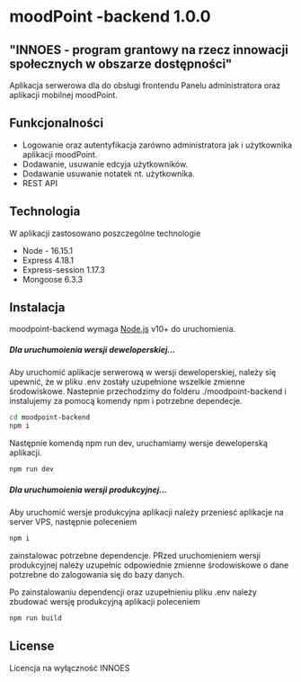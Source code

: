 # moodPoint -backend 1.0.0

## "INNOES - program grantowy na rzecz innowacji społecznych w obszarze dostępności"

Aplikacja serwerowa dla do obsługi frontendu Panelu administratora oraz aplikacji mobilnej moodPoint.

## Funkcjonalności

- Logowanie oraz autentyfikacja zarówno administratora jak i użytkownika aplikacji moodPoint.
- Dodawanie, usuwanie edcyja użytkowników. 
- Dodawanie usuwanie notatek nt. użytkownika.
- REST API

## Technologia

W aplikacji zastosowano poszczególne technologie

- Node - 16.15.1
- Express 4.18.1
- Express-session 1.17.3
- Mongoose 6.3.3


## Instalacja

moodpoint-backend wymaga [Node.js](https://nodejs.org/) v10+ do uruchomienia.

##### Dla uruchumoienia wersji deweloperskiej...

Aby uruchomić aplikacje serwerową w wersji deweloperskiej, należy się upewnić, że w pliku .env zostały uzupełnione wszelkie zmienne środowiskowe.
Nastepnie przechodzimy do folderu ./moodpoint-backend i instalujemy za pomocą komendy npm i potrzebne dependecje.

```sh
cd moodpoint-backend
npm i
```

Następnie komendą npm run dev, uruchamiamy wersje deweloperską aplikacji.

```sh
npm run dev
```

##### Dla uruchumoienia wersji produkcyjnej...

Aby uruchomić wersje produkcyjna aplikacji należy przeniesć aplikacje na server VPS, następnie poleceniem

```sh
npm i
```

zainstalowac potrzebne dependencje. PRzed uruchomieniem wersji produkcyjnej należy uzupełnic odpowiednie zmienne środowiskowe o dane potzrebne do zalogowania się do bazy danych.

Po zainstalowaniu dependencji oraz uzupełnieniu pliku .env należy zbudować wersję produkcyjną aplikacji poleceniem

```sh
npm run build
```


## License

Licencja na wyłączność INNOES
